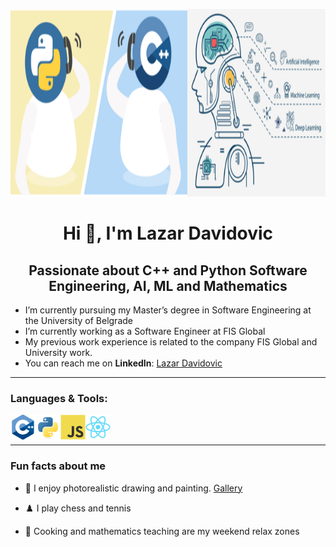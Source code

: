 <p align="center">
  <img src="assets/github.png" alt="Profile picture" width="800" height="300"/>
</p>
<h1 align="center"><strong>Hi 👋, I'm Lazar Davidovic</strong></h1>
<h2 align="center"><strong>Passionate about C++ and Python Software Engineering, AI, ML and Mathematics</strong></h2>


- I’m currently pursuing my Master’s degree in Software Engineering at the University of Belgrade
- I’m currently working as a Software Engineer at FIS Global
- My previous work experience is related to the company FIS Global and University work.
- You can reach me on **LinkedIn**: [Lazar Davidovic](https://www.linkedin.com/in/lazar-davidovi%C4%87-831887233/)

---

### Languages & Tools:

<img align="left" alt="C++" width="40px" src="https://raw.githubusercontent.com/devicons/devicon/master/icons/cplusplus/cplusplus-original.svg" />
<img align="left" alt="Python" width="40px" src="https://raw.githubusercontent.com/devicons/devicon/master/icons/python/python-original.svg" />
<img align="left" alt="JavaScript" width="40px" src="https://raw.githubusercontent.com/devicons/devicon/master/icons/javascript/javascript-original.svg" />
<img align="left" alt="React" width="40px" src="https://raw.githubusercontent.com/devicons/devicon/master/icons/react/react-original.svg" />
<br><br>

---

### Fun facts about me

- 🎨 I enjoy photorealistic drawing and painting.  [Gallery](assets/gallery/README.md)

- ♟️ I play chess and tennis
- 🍳 Cooking and mathematics teaching are my weekend relax zones

